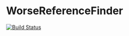 WorseReferenceFinder
====================

[![Build Status](https://travis-ci.org/phpactor/worse-reference-finder-extension.svg?branch=master)](https://travis-ci.org/phpactor/worse-reference-finder-extension)
